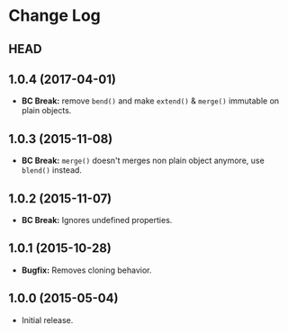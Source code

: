 # Change Log

## HEAD

## 1.0.4 (2017-04-01)

  * **BC Break:** remove `bend()` and make `extend()` & `merge()` immutable on plain objects.  

## 1.0.3 (2015-11-08)

  * **BC Break:** `merge()` doesn't merges non plain object anymore, use `blend()` instead.

## 1.0.2 (2015-11-07)

  * **BC Break:** Ignores undefined properties.

## 1.0.1 (2015-10-28)

  * **Bugfix:** Removes cloning behavior.

## 1.0.0 (2015-05-04)

  * Initial release.
